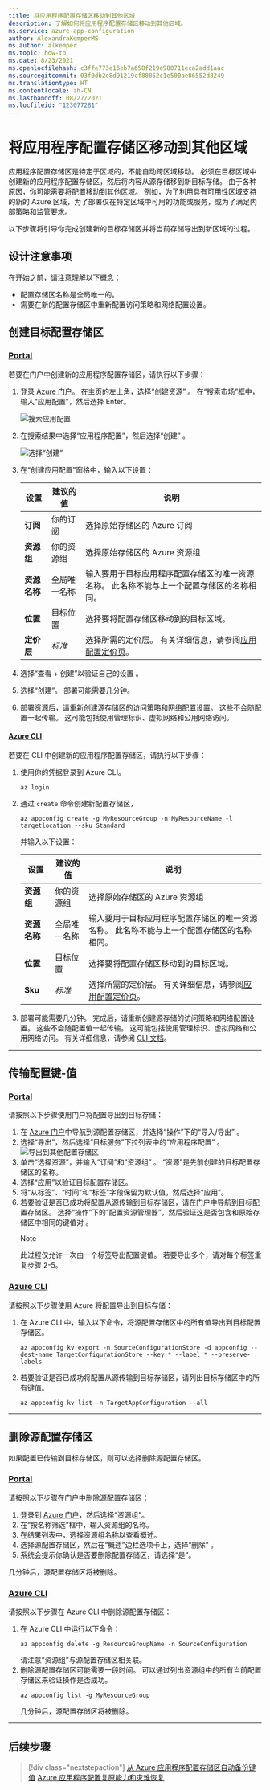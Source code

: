 ```yaml
---
title: 将应用程序配置存储区移动到其他区域
description: 了解如何将应用程序配置存储区移动到其他区域。
ms.service: azure-app-configuration
author: AlexandraKemperMS
ms.author: alkemper
ms.topic: how-to
ms.date: 8/23/2021
ms.openlocfilehash: c3ffe773e16eb7a658f219e980711eca2add1aac
ms.sourcegitcommit: 03f0db2e8d91219cf88852c1e500ae86552d8249
ms.translationtype: HT
ms.contentlocale: zh-CN
ms.lasthandoff: 08/27/2021
ms.locfileid: "123077281"
---
```

# <a name="move-an-app-configuration-store-to-another-region"></a>将应用程序配置存储区移动到其他区域 

应用程序配置存储区是特定于区域的，不能自动跨区域移动。 必须在目标区域中创建新的应用程序配置存储区，然后将内容从源存储移到新目标存储。 由于各种原因，你可能需要将配置移动到其他区域。 例如，为了利用具有可用性区域支持的新的 Azure 区域，为了部署仅在特定区域中可用的功能或服务，或为了满足内部策略和监管要求。 

以下步骤将引导你完成创建新的目标存储区并将当前存储导出到新区域的过程。 

## <a name="design-considerations"></a>设计注意事项

在开始之前，请注意理解以下概念：

* 配置存储区名称是全局唯一的。 
* 需要在新的配置存储区中重新配置访问策略和网络配置设置。

## <a name="create-the-target-configuration-store"></a>创建目标配置存储区

### <a name="portal"></a>[Portal](#tab/portal)     
若要在门户中创建新的应用程序配置存储区，请执行以下步骤： 
1.  登录 [Azure 门户](https://portal.azure.com)。 在主页的左上角，选择“创建资源”  。 在“搜索市场”框中，输入“应用配置”，然后选择 Enter<kbd></kbd>。 

    ![搜索应用配置](../../includes/media/azure-app-configuration-create/azure-portal-search.png)
1. 在搜索结果中选择“应用程序配置”，然后选择“创建”   。

    ![选择“创建”](../../includes/media/azure-app-configuration-create/azure-portal-app-configuration-create.png)
1. 在“创建应用配置”窗格中，输入以下设置：
    
    | 设置 | 建议的值 | 说明 |
    |---|---|---|
    | **订阅** | 你的订阅 | 选择原始存储区的 Azure 订阅 |
    | **资源组** | 你的资源组 | 选择原始存储区的 Azure 资源组 |
    | **资源名称** | 全局唯一名称 | 输入要用于目标应用程序配置存储区的唯一资源名称。 此名称不能与上一个配置存储区的名称相同。 |
    | **位置** | 目标位置 | 选择要将配置存储区移动到的目标区域。 |
    | **定价层** | *标准* | 选择所需的定价层。 有关详细信息，请参阅[应用配置定价页](https://azure.microsoft.com/pricing/details/app-configuration)。 |
1. 选择“查看 + 创建”以验证自己的设置  。
1. 选择“创建”。 部署可能需要几分钟。
1. 部署资源后，请重新创建源存储区的访问策略和网络配置设置。 这些不会随配置一起传输。 这可能包括使用管理标识、虚拟网络和公用网络访问。 
    
#### <a name="azure-cli"></a>[Azure CLI](#tab/azcli)
若要在 CLI 中创建新的应用程序配置存储区，请执行以下步骤： 
1. 使用你的凭据登录到 Azure CLI。
    ```azurecli
    az login
    ```
1. 通过 `create` 命令创建新配置存储区，
    ```azurecli
    az appconfig create -g MyResourceGroup -n MyResourceName -l targetlocation --sku Standard 
    ```
    并输入以下设置：

    | 设置 | 建议的值 | 说明 |
    |---|---|---|
    | **资源组** | 你的资源组 | 选择原始存储区的 Azure 资源组 |
    | **资源名称** | 全局唯一名称 | 输入要用于目标应用程序配置存储区的唯一资源名称。 此名称不能与上一个配置存储区的名称相同。 |
    | **位置** | 目标位置 | 选择要将配置存储区移动到的目标区域。 |
    | **Sku** | *标准* | 选择所需的定价层。 有关详细信息，请参阅[应用配置定价页](https://azure.microsoft.com/pricing/details/app-configuration)。 |
1. 部署可能需要几分钟。 完成后，请重新创建源存储的访问策略和网络配置设置。 这些不会随配置值一起传输。 这可能包括使用管理标识、虚拟网络和公用网络访问。 有关详细信息，请参阅 [CLI 文档](./cli-samples.md)。
---

## <a name="transfer-your-configuration-key-values"></a>传输配置键-值  

### <a name="portal"></a>[Portal](#tab/portal)
请按照以下步骤使用门户将配置导出到目标存储：
1. 在 [Azure 门户](https://portal.azure.com)中导航到源配置存储区，并选择“操作”下的“导入/导出” 。
1. 选择“导出”，然后选择“目标服务”下拉列表中的“应用程序配置”  。 
    ![导出到其他配置存储区](media/export-to-config-store.png)
1. 单击“选择资源”，并输入“订阅”和“资源组”  。 “资源”是先前创建的目标配置存储区的名称。 
1. 选择“应用”以验证目标配置存储区。 
1. 将“从标签”、“时间”和“标签”字段保留为默认值，然后选择“应用”。 
1. 若要验证是否已成功将配置从源传输到目标存储区，请在门户中导航到目标配置存储区。 选择“操作”下的“配置资源管理器”，然后验证这是否包含和原始存储区中相同的键值对 。 
    > [!NOTE]
    > 此过程仅允许一次由一个标签导出配置键值。 若要导出多个，请对每个标签重复步骤 2-5。 

### <a name="azure-cli"></a>[Azure CLI](#tab/azcli)
请按照以下步骤使用 Azure 将配置导出到目标存储：
1. 在 Azure CLI 中，输入以下命令，将源配置存储区中的所有值导出到目标配置存储区。 
    ```azurecli
    az appconfig kv export -n SourceConfigurationStore -d appconfig --dest-name TargetConfigurationStore --key * --label * --preserve-labels
    ```
1. 若要验证是否已成功将配置从源传输到目标存储区，请列出目标存储区中的所有键值。 
    ```azurecli
    az appconfig kv list -n TargetAppConfiguration --all
    ```
---
## <a name="delete-your-source-configuration-store"></a>删除源配置存储区 

如果配置已传输到目标存储区，则可以选择删除源配置存储区。 

### <a name="portal"></a>[Portal](#tab/portal)
请按照以下步骤在门户中删除源配置存储区：
1. 登录到 [Azure 门户](https://portal.azure.com)，然后选择“资源组”。
1. 在“按名称筛选”框中，输入资源组的名称。 
1. 在结果列表中，选择资源组名称以查看概述。
1. 选择源配置存储区，然后在“概述”边栏选项卡上，选择“删除” 。 
1. 系统会提示你确认是否要删除配置存储区，请选择“是”。

几分钟后，源配置存储区将被删除。

### <a name="azure-cli"></a>[Azure CLI](#tab/azcli)
请按照以下步骤在 Azure CLI 中删除源配置存储区：
1. 在 Azure CLI 中运行以下命令： 
    ```azurecli
    az appconfig delete -g ResourceGroupName -n SourceConfiguration
    ```
    请注意“资源组”与源配置存储区相关联。 
1. 删除源配置存储区可能需要一段时间。 可以通过列出资源组中的所有当前配置存储区来验证操作是否成功。 
    ```azurecli
    az appconfig list -g MyResourceGroup
    ```
    几分钟后，源配置存储区将被删除。

---
## <a name="next-steps"></a>后续步骤

> [!div class="nextstepaction"]
> [从 Azure 应用程序配置存储区自动备份键值](./howto-move-resource-between-regions.md)
>[Azure 应用程序配置复原能力和灾难恢复](./concept-disaster-recovery.md)
